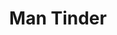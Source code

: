 ---
title: "Man Tinder"
draft: false
slug: "man-tinder"
weight: "24"

thumbnail: [
	"illustrations/illustration_029.png"
]

header: {
	h1: "..."
}

block_selected: {
	h2: "...",
	bgcolor: "#dd3300",
	img: [ 
		{class: "gallery-col-12", path: "illustrations/illustration_029.png"},
	]
}

block_interested: {
	title: "Interested?\nLet's get in touch!"
}

---